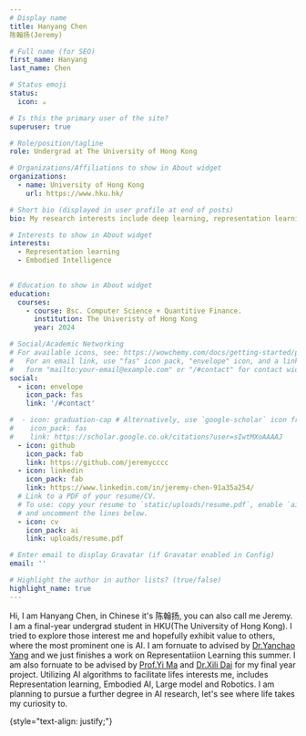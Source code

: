 ```yaml
---
# Display name
title: Hanyang Chen 
陈翰扬(Jeremy)

# Full name (for SEO)
first_name: Hanyang
last_name: Chen

# Status emoji
status:
  icon: ☕️

# Is this the primary user of the site?
superuser: true

# Role/position/tagline
role: Undergrad at The University of Hong Kong

# Organizations/Affiliations to show in About widget
organizations:
  - name: University of Hong Kong
    url: https://www.hku.hk/

# Short bio (displayed in user profile at end of posts)
bio: My research interests include deep learning, representation learning, embodied intelligence and (potentially)robotics.

# Interests to show in About widget
interests:
  - Representation learning
  - Embodied Intelligence
    

# Education to show in About widget
education:
  courses:
    - course: Bsc. Computer Science + Quantitive Finance.
      institution: The Univeristy of Hong Kong
      year: 2024

# Social/Academic Networking
# For available icons, see: https://wowchemy.com/docs/getting-started/page-builder/#icons
#   For an email link, use "fas" icon pack, "envelope" icon, and a link in the
#   form "mailto:your-email@example.com" or "/#contact" for contact widget.
social:
  - icon: envelope
    icon_pack: fas
    link: '/#contact'

#  - icon: graduation-cap # Alternatively, use `google-scholar` icon from `ai` icon pack
#    icon_pack: fas
#    link: https://scholar.google.co.uk/citations?user=sIwtMXoAAAAJ
  - icon: github
    icon_pack: fab
    link: https://github.com/jeremycccc
  - icon: linkedin
    icon_pack: fab
    link: https://www.linkedin.com/in/jeremy-chen-91a35a254/
  # Link to a PDF of your resume/CV.
  # To use: copy your resume to `static/uploads/resume.pdf`, enable `ai` icons in `params.yaml`,
  # and uncomment the lines below.
  - icon: cv
    icon_pack: ai
    link: uploads/resume.pdf

# Enter email to display Gravatar (if Gravatar enabled in Config)
email: ''

# Highlight the author in author lists? (true/false)
highlight_name: true
---
```


Hi, I am Hanyang Chen, in Chinese it's 陈翰扬, you can also call me Jeremy. I am a final-year undergrad student in HKU(The University of Hong Kong). I tried to explore those interest me and hopefully exhibit value to others, where the most prominent one is AI. I am fornuate to advised by [Dr.Yanchao Yang](https://datascience.hku.hk/people/yanchao-yang/) and we just finishes a work on Representatiion Learning this summer. I am also fornuate to be advised by [Prof.Yi Ma](http://people.eecs.berkeley.edu/~yima/) and [Dr.Xili Dai](https://delay-xili.github.io/) for my final year project. Utilizing AI algorithms to facilitate lifes interests me, includes Representation learning, Embodied AI, Large model and Robotics. I am planning to pursue a further degree in AI research, let's see where life takes my curiosity to.

{style="text-align: justify;"}
